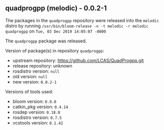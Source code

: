 ## quadprogpp (melodic) - 0.0.2-1

The packages in the `quadprogpp` repository were released into the `melodic` distro by running `/usr/bin/bloom-release -n -t melodic -r melodic quadprogpp` on `Tue, 03 Dec 2019 14:05:07 -0000`

The `quadprogpp` package was released.

Version of package(s) in repository `quadprogpp`:

- upstream repository: https://github.com/LCAS/QuadProgpp.git
- release repository: unknown
- rosdistro version: `null`
- old version: `null`
- new version: `0.0.2-1`

Versions of tools used:

- bloom version: `0.9.0`
- catkin_pkg version: `0.4.14`
- rosdep version: `0.18.0`
- rosdistro version: `0.7.5`
- vcstools version: `0.1.42`


